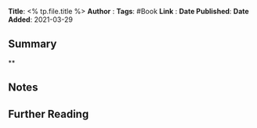 **Title**: <% tp.file.title %>
**Author**  : 
**Tags**: #Book
**Link** : 
**Date Published**:
**Date Added**: 2021-03-29
## Summary 
**

## Notes

## Further Reading